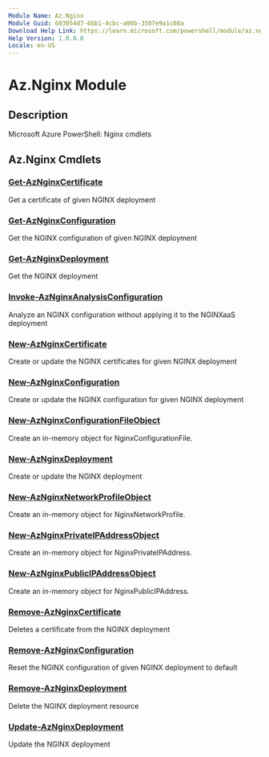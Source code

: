 ```yaml
---
Module Name: Az.Nginx
Module Guid: 603854d7-6bb1-4cbc-a06b-3507e9a1c08a
Download Help Link: https://learn.microsoft.com/powershell/module/az.nginx
Help Version: 1.0.0.0
Locale: en-US
---
```


# Az.Nginx Module
## Description
Microsoft Azure PowerShell: Nginx cmdlets

## Az.Nginx Cmdlets
### [Get-AzNginxCertificate](Get-AzNginxCertificate.md)
Get a certificate of given NGINX deployment

### [Get-AzNginxConfiguration](Get-AzNginxConfiguration.md)
Get the NGINX configuration of given NGINX deployment

### [Get-AzNginxDeployment](Get-AzNginxDeployment.md)
Get the NGINX deployment

### [Invoke-AzNginxAnalysisConfiguration](Invoke-AzNginxAnalysisConfiguration.md)
Analyze an NGINX configuration without applying it to the NGINXaaS deployment

### [New-AzNginxCertificate](New-AzNginxCertificate.md)
Create or update the NGINX certificates for given NGINX deployment

### [New-AzNginxConfiguration](New-AzNginxConfiguration.md)
Create or update the NGINX configuration for given NGINX deployment

### [New-AzNginxConfigurationFileObject](New-AzNginxConfigurationFileObject.md)
Create an in-memory object for NginxConfigurationFile.

### [New-AzNginxDeployment](New-AzNginxDeployment.md)
Create or update the NGINX deployment

### [New-AzNginxNetworkProfileObject](New-AzNginxNetworkProfileObject.md)
Create an in-memory object for NginxNetworkProfile.

### [New-AzNginxPrivateIPAddressObject](New-AzNginxPrivateIPAddressObject.md)
Create an in-memory object for NginxPrivateIPAddress.

### [New-AzNginxPublicIPAddressObject](New-AzNginxPublicIPAddressObject.md)
Create an in-memory object for NginxPublicIPAddress.

### [Remove-AzNginxCertificate](Remove-AzNginxCertificate.md)
Deletes a certificate from the NGINX deployment

### [Remove-AzNginxConfiguration](Remove-AzNginxConfiguration.md)
Reset the NGINX configuration of given NGINX deployment to default

### [Remove-AzNginxDeployment](Remove-AzNginxDeployment.md)
Delete the NGINX deployment resource

### [Update-AzNginxDeployment](Update-AzNginxDeployment.md)
Update the NGINX deployment

